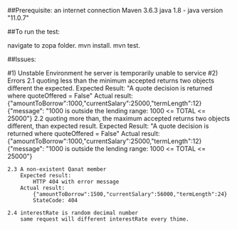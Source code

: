 
##Prerequisite:
an internet connection 
Maven 3.6.3
java 1.8 - java version "11.0.7"

##To run the test:

navigate to zopa folder.
mvn install.
mvn test.

##Issues:

#1) Unstable Environment
   he server is temporarily unable to service
#2) Errors
    2.1 quoting less than the minimum accepted returns two objects different the expected.
                Expected Result:
                     "A quote decision is returned where quoteOffered = False"
                 Actual result:
                        {"amountToBorrow":1000,"currentSalary":25000,"termLength":12}
                        {"message": "1000 is outside the lending range: 1000 <= TOTAL <= 25000"}
    2.2 quoting more than, the maximum accepted returns two objects different, than expected result.
         Expected Result:
                 "A quote decision is returned where quoteOffered = False"
        Actual result:
            {"amountToBorrow":1000,"currentSalary":25000,"termLength":12}
            {"message": "1000 is outside the lending range: 1000 <= TOTAL <= 25000"}

    2.3 A non-existent Qanat member
        Expected result:
            HTTP 404 with error message
        Actual result:
            {"amountToBorrow":1500,"currentSalary":56000,"termLength":24}
            StateCode: 404

    2.4 interestRate is random decimal number
        same request will different interestRate every thime.





